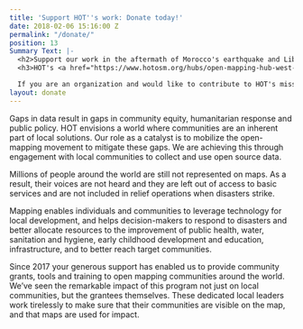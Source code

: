 ```yaml
---
title: 'Support HOT''s work: Donate today!'
date: 2018-02-06 15:16:00 Z
permalink: "/donate/"
position: 13
Summary Text: |-
  <h2>Support our work in the aftermath of Morocco's earthquake and Libya's floods</h2>
  <h3>HOT's <a href="https://www.hotosm.org/hubs/open-mapping-hub-west-and-northern-africa">West and Northern Africa Hub</a> is coordinating with local communities to map the areas affected by <a href="https://tasks.hotosm.org/explore?campaign=Morocco%20Earthquake%202023">the earthquake</a> and <a href="https://tasks.hotosm.org/explore?text=libya+2023">the floods</a> in order to provide reliable, up-to-date map data to humanitarian actors on the ground. Your donations are crucial to keep this work going.</h3>

  If you are an organization and would like to contribute to HOT's mission-critical work to partner with local communities, please reach out to <a href="mailto:donations@hotosm.org">donations@hotosm.org</a>
layout: donate
---
```


Gaps in data result in gaps in community equity, humanitarian response and public policy. HOT envisions a world where communities are an inherent part of local solutions. Our role as a catalyst is to mobilize the open-mapping movement to mitigate these gaps. We are achieving this through engagement with local communities to collect and use open source data.

Millions of people around the world are still not represented on maps. As a result, their voices are not heard and they are left out of access to basic services and are not included in relief operations when disasters strike.

Mapping enables individuals and communities to leverage technology for local development, and helps decision-makers to respond to disasters and better allocate resources to the improvement of public health, water, sanitation and hygiene, early childhood development and education, infrastructure, and to better reach target communities.

Since 2017 your generous support has enabled us to provide community grants, tools and training to open mapping communities around the world. We’ve seen the remarkable impact of this program not just on local communities, but the grantees themselves. These dedicated local leaders work tirelessly to make sure that their communities are visible on the map, and that maps are used for impact.